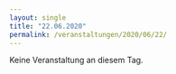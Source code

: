```yaml
---
layout: single
title: "22.06.2020"
permalink: /veranstaltungen/2020/06/22/
---
```


Keine Veranstaltung an diesem Tag.
